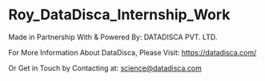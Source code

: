 # Roy_DataDisca_Internship_Work

Made in Partnership With & Powered By: DATADISCA PVT. LTD.

For More Information About DataDisca, Please Visit: https://datadisca.com/

Or Get in Touch by Contacting at: science@datadisca.com



